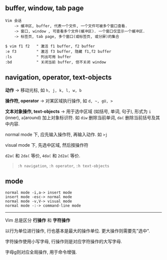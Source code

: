 ## buffer, window, tab page

```
Vim 会话
	-> 缓冲区, buffer, 代表一个文件, 一个文件可被多个窗口查看.
	-> 窗口, window , 可查看多个文件(缓冲区). 一个窗口仅显示一个缓冲区.
	-> 标签页, tab page, 多个窗口(或标签页, 或分屏)的集合
```

```vim 
$ vim f1 f2   " 激活 f1 buffer, f2 buffer
:e f3         " 激活 f3 buffer, 隐藏 f1,f2 buffer
:ls           " 列出可用 buffer
:bd           " 关闭当前 buffer, 但不关闭 window
```

## navigation, operator, text-objects

**动作** -> 移动光标, 如 `h, j, k, l, w, b`

**操作符, operator** -> 对某区域执行操作, 如 `d, ~, gU, >`

**文本对象操作, text-objects** -> 用于选中区域 (如括号, 单词, 句子), 形式为 `i` (inner), `a`(around) 加上对象标识符. 如 `diw` 删除当前单词, `da(` 删除当前括号及其中内容.

normal mode 下, 应先输入操作符, 再输入动作. 如 `>j`

visual mode 下, 先选中区域, 然后按操作符

`d2a(` 和 `2da(` 等价, `4da(` 和 `2d2a(` 等价.

> `:h navigation`, `:h operator`, `:h text-objects`


## mode

```
normal mode -i,a-> insert mode
insert mode -esc-> normal mode
normal mode -v,V-> visual mode
normal mode -:-> command-line mode
```

****
Vim 总是区分 **行操作** 和 **字符操作**

以行为单位进行操作, 行也基本是最大的操作单位. 更大操作则需要先"选中".

字符操作使用小写字母, 行操作则是对应字符操作的大写字母.

字母g则对应全局操作, 用于命令增强.